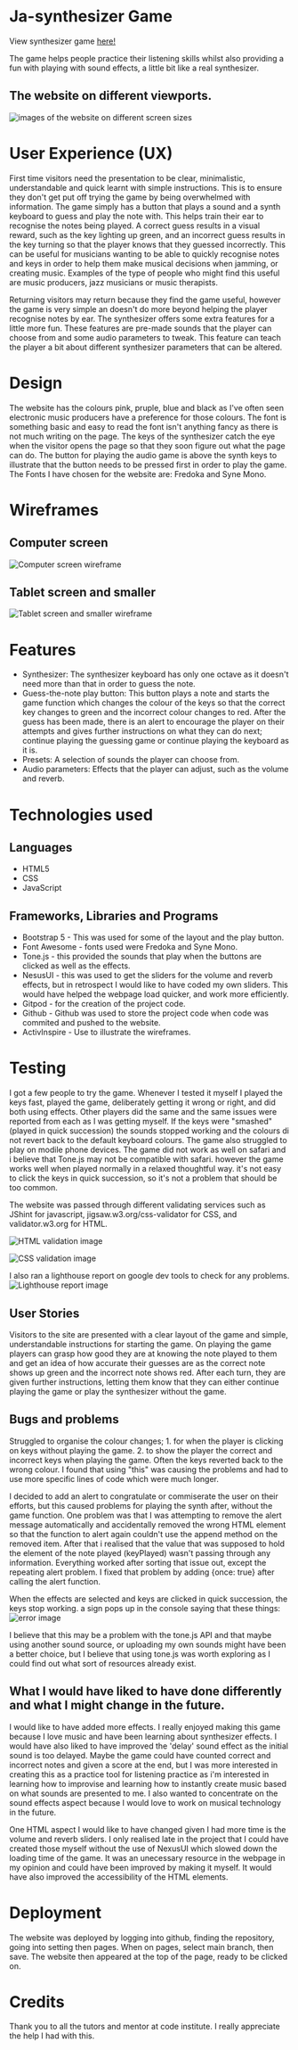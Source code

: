 # Ja-synthesizer Game
View synthesizer game [here!](https://cintakins.github.io/synthGame/)

The game helps people practice their listening skills whilst also providing a fun with playing with sound effects, a little bit like a real synthesizer.

## The website on different viewports.
![images of the website on different screen sizes](assetts/images/webpage.png)


# User Experience (UX)
First time visitors need the presentation to be clear, minimalistic, understandable and quick learnt with simple instructions. This is to ensure they don't get put off trying the game by being overwhelmed with information. The game simply has a button that plays a sound and a synth keyboard to guess and play the note with. This helps train their ear to recognise the notes being played. A correct guess results in a visual reward, such as the key lighting up green, and an incorrect guess results in the key turning so that the player knows that they guessed incorrectly. This can be useful for musicians wanting to be able to quickly recognise notes and keys in order to help them make musical decisions when jamming, or creating music. Examples of the type of people who might find this useful are music producers, jazz musicians or music therapists.

Returning visitors may return because they find the game useful, however the game is very simple an doesn't do more beyond helping the player recognise notes by ear. The synthesizer offers some extra features for a little more fun. These features are pre-made sounds that the player can choose from and some audio parameters to tweak. This feature can teach the player a bit about different synthesizer parameters that can be altered.

# Design
The website has the colours pink, pruple, blue and black as I've often seen electronic music producers have a preference for those colours. The font is something basic and easy to read the font isn't anything fancy as there is not much writing on the page. The keys of the synthesizer catch the eye when the visitor opens the page so that they soon figure out what the page can do. The button for playing the audio game is above the synth keys to illustrate that the button needs to be pressed first in order to play the game. The Fonts I have chosen for the website are: Fredoka and Syne Mono.

# Wireframes
## Computer screen
![Computer screen wireframe](assetts/images/Computer-viewport.png)
## Tablet screen and smaller
![Tablet screen and smaller wireframe](assetts/images/Tablet-viewport.png)

# Features
- Synthesizer: The synthesizer keyboard has only one octave as it doesn't need more than that in order to guess the note.
- Guess-the-note play button: This button plays a note and starts the game function which changes the colour of the keys so that the correct key changes to green and the incorrect colour changes to red. After the guess has been made, there is an alert to encourage the player on their attempts and gives further instructions on what they can do next; continue playing the guessing game or continue playing the keyboard as it is.
- Presets: A selection of sounds the player can choose from.
- Audio parameters: Effects that the player can adjust, such as the volume and reverb.

# Technologies used
## Languages

- HTML5
- CSS
- JavaScript

## Frameworks, Libraries and Programs
- Bootstrap 5 - This was used for some of the layout and the play button.
- Font Awesome - fonts used were Fredoka and Syne Mono.
- Tone.js - this provided the sounds that play when the buttons are clicked as well as the effects.
- NesusUI - this was used to get the sliders for the volume and reverb effects, but in retrospect I would like to have coded my own sliders. This would have helped the webpage load quicker, and work more efficiently.
- Gitpod - for the creation of the project code.
- Github - Github was used to store the project code when code was commited and pushed to the website.
- ActivInspire - Use to illustrate the wireframes.

# Testing

I got a few people to try the game. Whenever I tested it myself I played the keys fast, played the game, deliberately getting it wrong or right, and did both using effects. Other players did the same and the same issues were reported from each as I was getting myself. If the keys were "smashed" (played in quick succession) the sounds stopped working and the colours di not revert back to the default keyboard colours. The game also struggled to play on modile phone devices. The game did not work as well on safari and i believe that Tone.js may not be compatible with safari. however the game works well when played normally in a relaxed thoughtful way. it's not easy to click the keys in quick succession, so it's not a problem that should be too common.

The website was passed through different validating services such as JShint for javascript, jigsaw.w3.org/css-validator for CSS, and validator.w3.org for HTML.

![HTML validation image](assetts/images/HTML-validation.png)

![CSS validation image](assetts/images/CSS-validation.png)

I also ran a lighthouse report on google dev tools to check for any problems.
![Lighthouse report image](assetts/images/lightHouse-report.png)

## User Stories

Visitors to the site are presented with a clear layout of the game and simple, understandable instructions for starting the game. On playing the game players can grasp how good they are at knowing the note played to them and get an idea of how accurate their guesses are as the correct note shows up green and the incorrect note shows red. After each turn, they are given further instructions, letting them know that they can either continue playing the game or play the synthesizer without the game. 

## Bugs and problems
Struggled to organise the colour changes; 1. for when the player is clicking on keys without playing the game. 2. to show the player the correct and incorrect keys when playing the game. Often the keys reverted back to the wrong colour. I found that using "this" was causing the problems and had to use more specific lines of code which were much longer.

I decided to add an alert to congratulate or commiserate the user on their efforts, but this caused problems for playing the synth after, without the game function. One problem was that I was attempting to remove the alert message automatically and accidentally removed the wrong HTML element so that the function to alert again couldn't use the append method on the removed item.  After that i realised that the value that was supposed to hold the element of the note played (keyPlayed) wasn't passing through any information. Everything worked after sorting that issue out, except the repeating alert problem. I fixed that problem by adding {once: true} after calling the alert function.

When the effects are selected and keys are clicked in quick succession, the keys stop working. a sign pops up in the console saying that these things:
![error image](assetts/images/RecurringProblem.png)

I believe that this may be a problem with the tone.js API and that maybe using another sound source, or uploading my own sounds might have been a better choice, but I believe that using tone.js was worth exploring as I could find out what sort of resources already exist.

## What I would have liked to have done differently and what I might change in the future.

I would like to have added more effects. I really enjoyed making this game because I love music and have been learning about synthesizer effects. I would have also liked to have improved the 'delay' sound effect as the initial sound is too delayed. Maybe the game could have counted correct and incorrect notes and given a score at the end, but I was more interested in creating this as a practice tool for listening practice as i'm interested in learning how to improvise and learning how to instantly create music based on what sounds are presented to me. I also wanted to concentrate on the sound effects aspect because I would love to work on musical technology in the future.

One HTML aspect I would like to have changed given I had more time is the volume and reverb sliders. I only realised late in the project that I could have created those myself without the use of NexusUI which slowed down the loading time of the game. It was an unecessary resource in the webpage in my opinion and could have been improved by making it myself. It would have also improved the accessibility of the HTML elements. 

# Deployment

The website was deployed by logging into github, finding the repository, going into setting then pages. When on pages, select main branch, then save. The website then appeared at the top of the page, ready to be clicked on.

# Credits

Thank you to all the tutors and mentor at code institute. I really appreciate the help I had with this.

